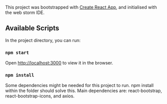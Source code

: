 This project was bootstrapped with [Create React App](https://github.com/facebook/create-react-app),
and initialised with the web storm IDE.
## Available Scripts

In the project directory, you can run:

### `npm start`

Open [http://localhost:3000](http://localhost:3000) to view it in the browser.


### `npm install`

Some dependencies might be needed for this project to run.
npm install within the folder should solve this.
Main dependencies are:
react-bootstrap, react-bootstrap-icons, and axios.
